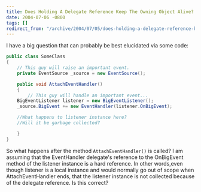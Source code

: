 ```yaml
---
title: Does Holding A Delegate Reference Keep The Owning Object Alive?
date: 2004-07-06 -0800
tags: []
redirect_from: "/archive/2004/07/05/does-holding-a-delegate-reference-keep-the-owning-object-alive.aspx/"
---
```


I have a big question that can probably be best elucidated via some
code:

```csharp
public class SomeClass
{
    // This guy will raise an important event.
    private EventSource _source = new EventSource();

    public void AttachEventHandler()
    {
        // This guy will handle an important event...
    BigEventListener listener = new BigEventListener();
    _source.BigEvent += new EventHandler(listener.OnBigEvent);

    //What happens to listener instance here?
    //Will it be garbage collected?

    }
}
```

So what happens after the method `AttachEventHandler()` is called? I am
assuming that the EventHandler delegate's reference to the OnBigEvent
method of the listener instance is a hard reference. In other words,even
though listener is a local instance and would normally go out of scope
when AttachEventHandler ends, that the listener instance is not
collected because of the delegate reference. Is this correct?


